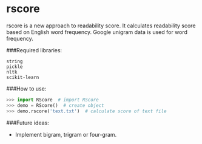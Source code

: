 rscore
======

rscore is a new approach to readability score. It calculates readability score based on English word frequency. Google unigram data is used for word frequency. 

###Required libraries:
```
string
pickle
nltk
scikit-learn
```
###How to use:
```Python
>>> import RScore  # import RScore
>>> demo = RScore()  # create object
>>> demo.rscore('text.txt')  # calculate score of text file
```

###Future ideas:

- Implement bigram, trigram or four-gram.
